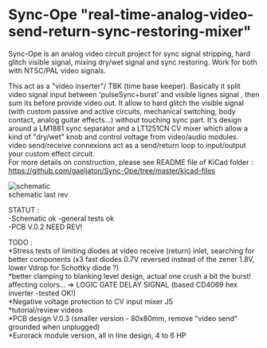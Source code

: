 # Sync-Ope  "real-time-analog-video-send-return-sync-restoring-mixer"
Sync-Ope is an analog video circuit project for sync signal stripping, hard glitch visible signal, mixing dry/wet signal and sync restoring.
Work for both with NTSC/PAL video signals.

This act as a "video inserter"/ TBK (time base keeper). Basically it split video signal input between 'pulseSync+burst' and visible lignes signal , then sum its before provide video out. It allow to hard glitch the visible signal (with custom passive and active circuits, mechanical switching, body contact, analog guitar effects...) without touching sync part. It's design around a LM1881 sync separator and a LT1251CN CV mixer which allow a kind of "dry/wet" knob and control voltage from video/audio modules.  
video send/receive connexions act as a send/return loop to input/output your custom effect circuit.  
For more details on construction, please see README file of KiCad folder : https://github.com/gaeljaton/Sync-Ope/tree/master/kicad-files  

![schematic](../master/schV02.png)  
schematic last rev  
  
STATUT :   
-Schematic ok 
-general tests ok  
-PCB V.0.2 NEED REV!    
  
TODO :  
*Stress tests of limiting diodes at video receive (return) inlet, searching for better components (x3 fast diodes 0.7V reversed instead of the zener 1.8V, lower Vdrop for Schottky diode ?)  
*better clamping to blanking level design, actual one crush a bit the burst! affecting colors... => LOGIC GATE DELAY SIGNAL (based CD4069 hex inverter -tested OK!)   
*Negative voltage protection to CV input mixer J5  
*tutorial/review videos  
*PCB design V.0.3 (smaller version - 80x80mm, remove "video send" grounded when unplugged)  
*Eurorack module version, all in line design, 4 to 6 HP  


